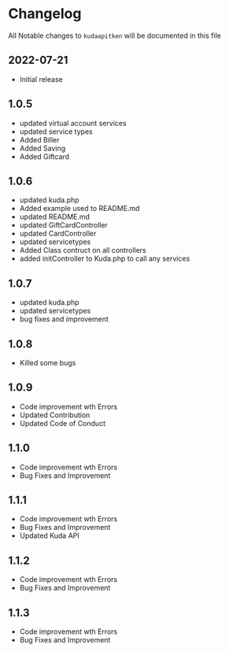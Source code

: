 # Changelog

All Notable changes to `kudaapitken` will be documented in this file

## 2022-07-21
- Initial release

## 1.0.5
- updated virtual account services
- updated service types
- Added Biller
- Added Saving
- Added Giftcard

## 1.0.6
- updated kuda.php
- Added example used to README.md
- updated README.md
- updated GiftCardController
- updated CardController
- updated servicetypes
- Added Class contruct on all controllers
- added initController to Kuda.php to call any services

## 1.0.7
- updated kuda.php
- updated servicetypes
- bug fixes and improvement

## 1.0.8
- Killed some bugs

## 1.0.9
- Code improvement wth Errors
- Updated Contribution
- Updated Code of Conduct

## 1.1.0
- Code improvement wth Errors
- Bug Fixes and Improvement

## 1.1.1
- Code improvement wth Errors
- Bug Fixes and Improvement
- Updated Kuda API

## 1.1.2
- Code improvement wth Errors
- Bug Fixes and Improvement

## 1.1.3
- Code improvement wth Errors
- Bug Fixes and Improvement